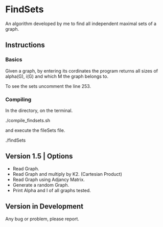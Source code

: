 # FindSets

An algorithm developed by me to find all independent maximal sets of a graph.

## Instructions

### Basics

Given a graph, by entering its cordinates the program returns all sizes of alpha(G), i(G) and which M the graph belongs to. 

To see the sets uncomment the line 253.

### Compiling

In the directory, on the terminal.

./compile_findsets.sh

and execute the fileSets file.

./findSets

## Version 1.5 | Options 

- Read Graph.
- Read Graph and multiply by K2. (Cartesian Product)
- Read Graph using Adjancy Matrix.
- Generate a random Graph.
- Print Alpha and I of all graphs tested.

## Version in Development

Any bug or problem, please report.